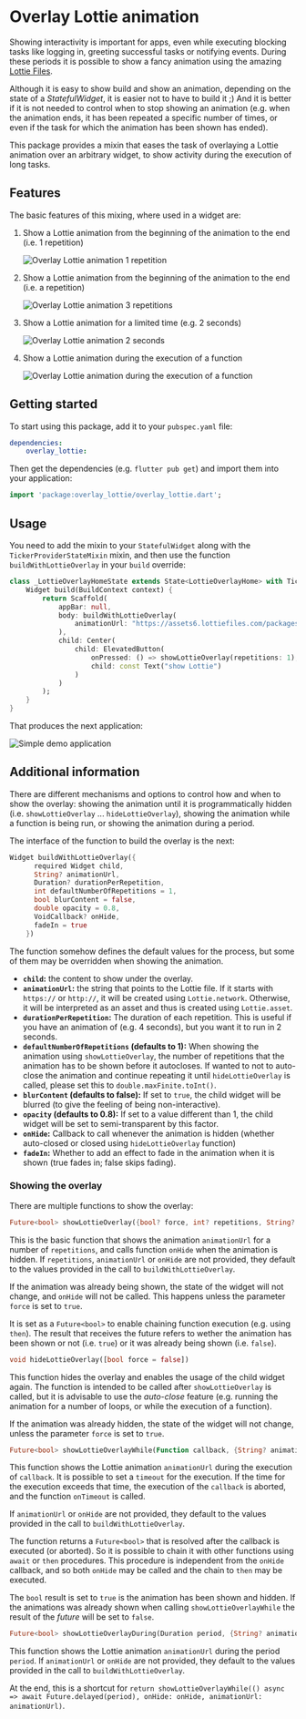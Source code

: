 # Overlay Lottie animation

Showing interactivity is important for apps, even while executing blocking tasks like logging in, greeting successful tasks or notifying events. During these periods it is possible to show a fancy animation using the amazing [Lottie Files](https://lottiefiles.com/).

Although it is easy to show build and show an animation, depending on the state of a _StatefulWidget_, it is easier not to have to build it ;) And it is better if it is not needed to control when to stop showing an animation (e.g. when the animation ends, it has been repeated a specific number of times, or even if the task for which the animation has been shown has ended).

This package provides a mixin that eases the task of overlaying a Lottie animation over an arbitrary widget, to show activity during the execution of long tasks.

## Features

The basic features of this mixing, where used in a widget are:

1. Show a Lottie animation from the beginning of the animation to the end (i.e. 1 repetition)

    ![Overlay Lottie animation 1 repetition ](https://github.com/damadenacar/flutter.overlay_lottie/raw/main/img/overlay_lottie_1rep.gif)

1. Show a Lottie animation from the beginning of the animation to the end (i.e. a repetition)

    ![Overlay Lottie animation 3 repetitions ](https://github.com/damadenacar/flutter.overlay_lottie/raw/main/img/overlay_lottie_3reps.gif)

1. Show a Lottie animation for a limited time (e.g. 2 seconds)

    ![Overlay Lottie animation 2 seconds ](https://github.com/damadenacar/flutter.overlay_lottie/raw/main/img/overlay_lottie_2secs.gif)

1. Show a Lottie animation during the execution of a function

    ![Overlay Lottie animation during the execution of a function](https://github.com/damadenacar/flutter.overlay_lottie/raw/main/img/overlay_lottie_function.gif)

## Getting started

To start using this package, add it to your `pubspec.yaml` file:

```yaml
dependencies:
    overlay_lottie:
```

Then get the dependencies (e.g. `flutter pub get`) and import them into your application:

```dart
import 'package:overlay_lottie/overlay_lottie.dart';
```

## Usage

You need to add the mixin to your `StatefulWidget` along with the `TickerProviderStateMixin` mixin, and then use the function `buildWithLottieOverlay` in your `build` override:

```dart
class _LottieOverlayHomeState extends State<LottieOverlayHome> with TickerProviderStateMixin, OverlayLottie {
    Widget build(BuildContext context) {
        return Scaffold(
            appBar: null,
            body: buildWithLottieOverlay(
                animationUrl: "https://assets6.lottiefiles.com/packages/lf20_fj8rlma5.json",
            ),
            child: Center(
                child: ElevatedButton(
                    onPressed: () => showLottieOverlay(repetitions: 1),
                    child: const Text("show Lottie")
                )
            )
        );
    }
}
```

That produces the next application:

![Simple demo application](https://github.com/damadenacar/flutter.overlay_lottie/raw/main/img/overlay_lottie_simple.gif)

## Additional information

There are different mechanisms and options to control how and when to show the overlay: showing the animation until it is programmatically hidden (i.e. `showLottieOverlay` ... `hideLottieOverlay`), showing the animation while a function is being run, or showing the animation during a period.

The interface of the function to build the overlay is the next:

```dart
Widget buildWithLottieOverlay({ 
      required Widget child, 
      String? animationUrl, 
      Duration? durationPerRepetition, 
      int defaultNumberOfRepetitions = 1, 
      bool blurContent = false, 
      double opacity = 0.8,
      VoidCallback? onHide,
      fadeIn = true
    })
```

The function somehow defines the default values for the process, but some of them may be overridden when showing the animation.

- __`child`:__ the content to show under the overlay.
- __`animationUrl`:__ the string that points to the Lottie file. If it starts with `https://` or `http://`, it will be created using `Lottie.network`. Otherwise, it will be interpreted as an asset and thus is created using `Lottie.asset`.
- __`durationPerRepetition`:__ The duration of each repetition. This is useful if you have an animation of (e.g. 4 seconds), but you want it to run in 2 seconds.
- __`defaultNumberOfRepetitions` (defaults to 1):__ When showing the animation using `showLottieOverlay`, the number of repetitions that the animation has to be shown before it autocloses. If wanted to not to auto-close the animation and continue repeating it until `hideLottieOverlay` is called, please set this to `double.maxFinite.toInt()`.
- __`blurContent` (defaults to false):__ If set to `true`, the child widget will be blurred (to give the feeling of being non-interactive).
- __`opacity` (defaults to 0.8):__ If set to a value different than 1, the child widget will be set to semi-transparent by this factor.
- __`onHide`:__ Callback to call whenever the animation is hidden (whether auto-closed or closed using `hideLottieOverlay` function)
- __`fadeIn`:__ Whether to add an effect to fade in the animation when it is shown (true fades in; false skips fading).

### Showing the overlay

There are multiple functions to show the overlay:

```dart
Future<bool> showLottieOverlay({bool? force, int? repetitions, String? animationUrl, VoidCallback? onHide})
```

This is the basic function that shows the animation `animationUrl` for a number of `repetitions`, and calls function `onHide` when the animation is hidden. If `repetitions`, `animationUrl` or `onHide` are not provided, they default to the values provided in the call to `buildWithLottieOverlay`.

If the animation was already being shown, the state of the widget will not change, and `onHide` will not be called. This happens unless the parameter `force` is set to `true`.

It is set as a `Future<bool>` to enable chaining function execution (e.g. using `then`). The result that receives the future refers to wether the animation has been shown or not (i.e. `true`) or it was already being shown (i.e. `false`).


```dart
void hideLottieOverlay([bool force = false])
```

This function hides the overlay and enables the usage of the child widget again. The function is intended to be called after `showLottieOverlay` is called, but it is advisable to use the _auto-close_ feature (e.g. running the animation for a number of loops, or while the execution of a function).

If the animation was already hidden, the state of the widget will not change, unless the parameter `force` is set to `true`.

```dart
Future<bool> showLottieOverlayWhile(Function callback, {String? animationUrl,Duration? timeout, Function? onTimeout, VoidCallback? onHide})
```

This function shows the Lottie animation `animationUrl` during the execution of `callback`. It is possible to set a `timeout` for the execution. If the time for the execution exceeds that time, the execution of the `callback` is aborted, and the function `onTimeout` is called.

If `animationUrl` or `onHide` are not provided, they default to the values provided in the call to `buildWithLottieOverlay`.

The function returns a `Future<bool>` that is resolved after the callback is executed (or aborted). So it is possible to chain it with other functions using `await` or `then` procedures. This procedure is independent from the `onHide` callback, and so both `onHide` may be called and the chain to `then` may be executed.

The `bool` result is set to `true` is the animation has been shown and hidden. If the animations was already shown when calling `showLottieOverlayWhile` the result of the _future_ will be set to `false`.

```dart
Future<bool> showLottieOverlayDuring(Duration period, {String? animationUrl, VoidCallback? onHide });
```

This function shows the Lottie animation `animationUrl` during the period `period`. If `animationUrl` or `onHide` are not provided, they default to the values provided in the call to `buildWithLottieOverlay`.

At the end, this is a shortcut for `return showLottieOverlayWhile(() async => await Future.delayed(period), onHide: onHide, animationUrl: animationUrl)`.

